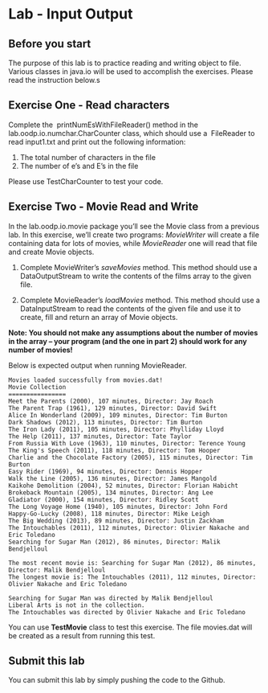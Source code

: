 Lab - Input Output
==========

Before you start
----------
The purpose of this lab is to practice reading and writing object to file. Various classes in java.io will be used to accomplish the exercises. Please read the instruction below.s


Exercise One - Read characters
-------------
Complete the ​ printNumEsWithFileReader() method in the ​ lab.oodp.io.numchar.CharCounter class,
which should use a ​ FileReader to read input1.txt and print out the following
information:
1. The total number of characters in the file
2. The number of e’s and E’s in the file

Please use TestCharCounter to test your code.

Exercise Two - Movie Read and Write
-------------
In the lab.oodp.io.movie package you’ll see the Movie class from a previous lab. In this exercise, we’ll create two programs: *MovieWriter* will create a file containing data for lots of movies, while *MovieReader* one will read that file and create Movie objects.

1. Complete MovieWriter’s *saveMovies* method. This method should use a DataOutputStream to write the contents of the films array to the given file. ​ 

2. Complete MovieReader’s *loadMovies* method. This method should use a
DataInputStream to read the contents of the given file and use it to create, fill and
return an array of Movie objects.

**Note: You should not make any assumptions about the number of movies in the array – your program (and the one in part 2) should work for any number of movies!** 

Below is expected output when running MovieReader.

```
Movies loaded successfully from movies.dat!
Movie Collection
================
Meet the Parents (2000), 107 minutes, Director: Jay Roach
The Parent Trap (1961), 129 minutes, Director: David Swift
Alice In Wonderland (2009), 109 minutes, Director: Tim Burton
Dark Shadows (2012), 113 minutes, Director: Tim Burton
The Iron Lady (2011), 105 minutes, Director: Phylliday Lloyd
The Help (2011), 137 minutes, Director: Tate Taylor
From Russia With Love (1963), 110 minutes, Director: Terence Young
The King's Speech (2011), 118 minutes, Director: Tom Hooper
Charlie and the Chocolate Factory (2005), 115 minutes, Director: Tim Burton
Easy Rider (1969), 94 minutes, Director: Dennis Hopper
Walk the Line (2005), 136 minutes, Director: James Mangold
Kaikohe Demolition (2004), 52 minutes, Director: Florian Habicht
Brokeback Mountain (2005), 134 minutes, Director: Ang Lee
Gladiator (2000), 154 minutes, Director: Ridley Scott
The Long Voyage Home (1940), 105 minutes, Director: John Ford
Happy-Go-Lucky (2008), 118 minutes, Director: Mike Leigh
The Big Wedding (2013), 89 minutes, Director: Justin Zackham
The Intouchables (2011), 112 minutes, Director: Olivier Nakache and Eric Toledano
Searching for Sugar Man (2012), 86 minutes, Director: Malik Bendjelloul

The most recent movie is: Searching for Sugar Man (2012), 86 minutes, Director: Malik Bendjelloul
The longest movie is: The Intouchables (2011), 112 minutes, Director: Olivier Nakache and Eric Toledano

Searching for Sugar Man was directed by Malik Bendjelloul
Liberal Arts is not in the collection.
The Intouchables was directed by Olivier Nakache and Eric Toledano

```

You can use **TestMovie** class to test this exercise. The file movies.dat will be created as a result from running this test.

Submit this lab
------------------
You can submit this lab by simply pushing the code to the Github. 
